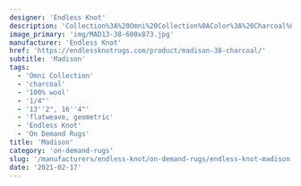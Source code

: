 ```yaml
---
designer: 'Endless Knot'
description: 'Collection%3A%20Omni%20Collection%0AColor%3A%20Charcoal%0AMaterial%3A%20100%25%20WoolPile%3A%201/4%22Width%3A%2013%272%22%2C%2016%274%22Style%3A%20Flatweave%2C%20Geometric'
image_primary: 'img/MAD13-38-600x873.jpg'
manufacturer: 'Endless Knot'
href: 'https://endlessknotrugs.com/product/madison-38-charcoal/'
subtitle: 'Madison'
tags:
  - 'Omni Collection'
  - 'charcoal'
  - '100% wool'
  - '1/4"'
  - '13''2", 16''4"'
  - 'flatweave, geometric'
  - 'Endless Knot'
  - 'On Demand Rugs'
title: 'Madison'
category: 'on-demand-rugs'
slug: '/manufacturers/endless-knot/on-demand-rugs/endless-knot-madison'
date: '2021-02-17'
---
```


